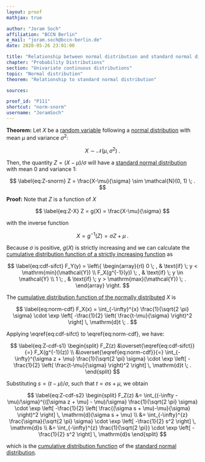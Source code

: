 ```yaml
---
layout: proof
mathjax: true

author: "Joram Soch"
affiliation: "BCCN Berlin"
e_mail: "joram.soch@bccn-berlin.de"
date: 2020-05-26 23:01:00

title: "Relationship between normal distribution and standard normal distribution"
chapter: "Probability Distributions"
section: "Univariate continuous distributions"
topic: "Normal distribution"
theorem: "Relationship to standard normal distribution"

sources:

proof_id: "P111"
shortcut: "norm-snorm"
username: "JoramSoch"
---
```



**Theorem:** Let $X$ be a [random variable](/D/rvar) following a [normal distribution](/D/norm) with mean $\mu$ and variance $\sigma^2$:

$$ \label{eq:X-norm}
X \sim \mathcal{N}(\mu, \sigma^2) \; .
$$

Then, the quantity $Z = (X-\mu)/\sigma$ will have a [standard normal distribution](/D/snorm) with mean $0$ and variance $1$:

$$ \label{eq:Z-snorm}
Z = \frac{X-\mu}{\sigma} \sim \mathcal{N}(0, 1) \; .
$$


**Proof:** Note that $Z$ is a function of $X$

$$ \label{eq:Z-X}
Z = g(X) = \frac{X-\mu}{\sigma}
$$

with the inverse function

$$ \label{eq:X-Z}
X = g^{-1}(Z) = \sigma Z + \mu \; .
$$

Because $\sigma$ is positive, $g(X)$ is strictly increasing and we can calculate the [cumulative distribution function of a strictly increasing function](/P/cdf-sifct) as

$$ \label{eq:cdf-sifct}
F_Y(y) = \left\{
\begin{array}{rl}
0 \; , & \text{if} \; y < \mathrm{min}(\mathcal{Y}) \\
F_X(g^{-1}(y)) \; , & \text{if} \; y \in \mathcal{Y} \\
1 \; , & \text{if} \; y > \mathrm{max}(\mathcal{Y}) \; .
\end{array}
\right.
$$

The [cumulative distribution function of the normally distributed](/P/norm-cdf) $X$ is

$$ \label{eq:norm-cdf}
F_X(x) = \int_{-\infty}^{x} \frac{1}{\sqrt{2 \pi} \sigma} \cdot \exp \left[ -\frac{1}{2} \left( \frac{t-\mu}{\sigma} \right)^2 \right] \, \mathrm{d}t \; .
$$

Applying \eqref{eq:cdf-sifct} to \eqref{eq:norm-cdf}, we have:

$$ \label{eq:Z-cdf-s1}
\begin{split}
F_Z(z) &\overset{\eqref{eq:cdf-sifct}}{=} F_X(g^{-1}(z)) \\
&\overset{\eqref{eq:norm-cdf}}{=} \int_{-\infty}^{\sigma z + \mu} \frac{1}{\sqrt{2 \pi} \sigma} \cdot \exp \left[ -\frac{1}{2} \left( \frac{t-\mu}{\sigma} \right)^2 \right] \, \mathrm{d}t \; .
\end{split}
$$

Substituting $s = (t - \mu)/\sigma$, such that $t = \sigma s + \mu$, we obtain

$$ \label{eq:Z-cdf-s2}
\begin{split}
F_Z(z) &= \int_{(-\infty - \mu)/\sigma}^{([\sigma z + \mu] - \mu)/\sigma} \frac{1}{\sqrt{2 \pi} \sigma} \cdot \exp \left[ -\frac{1}{2} \left( \frac{(\sigma s + \mu)-\mu}{\sigma} \right)^2 \right] \, \mathrm{d}(\sigma s + \mu) \\
&= \int_{-\infty}^{z} \frac{\sigma}{\sqrt{2 \pi} \sigma} \cdot \exp \left[ -\frac{1}{2} s^2 \right] \, \mathrm{d}s \\
&= \int_{-\infty}^{z} \frac{1}{\sqrt{2 \pi}} \cdot \exp \left[ -\frac{1}{2} s^2 \right] \, \mathrm{d}s
\end{split}
$$

which is the [cumulative distribution function](/D/cdf) of the [standard normal distribution](/D/snorm).